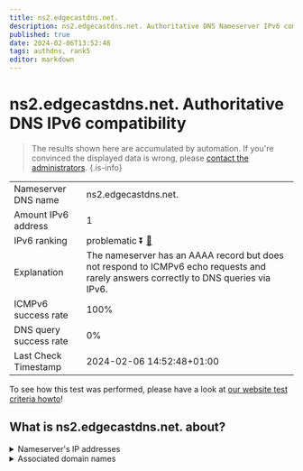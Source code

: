 ```yaml
---
title: ns2.edgecastdns.net.
description: ns2.edgecastdns.net. Authoritative DNS Nameserver IPv6 compatibility
published: true
date: 2024-02-06T13:52:48
tags: authdns, rank5
editor: markdown
---
```


# ns2.edgecastdns.net. Authoritative DNS IPv6 compatibility

> The results shown here are accumulated by automation. If you're convinced the displayed data is wrong, please [contact the administrators](/howto/chat). 
{.is-info}




|   |   |
| - | - |
| Nameserver DNS name | ns2.edgecastdns.net.
| Amount IPv6 address | 1
| IPv6 ranking | problematic :arrow_double_down: [🔗](/howto/ranking) |
| Explanation | The nameserver has an AAAA record but does not respond to ICMPv6 echo requests and rarely answers correctly to DNS queries via IPv6. |
| ICMPv6 success rate | 100%|
| DNS query success rate | 0% |
| Last Check Timestamp | 2024-02-06 14:52:48+01:00 |

To see how this test was performed, please have a look at [our website test criteria howto](/howto/testcriteria/authdns)!


## What is ns2.edgecastdns.net. about?




<details>
<summary>Nameserver's IP addresses</summary>

2606:2800:3::6

</details>



<details>
<summary>Associated domain names</summary>

www.astellas.com

</details>
